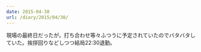 ```yaml
---
date: 2015-04-30
url: /diary/2015/04/30/
---
```


現場の最終日だったが，打ち合わせ等々ふつうに予定されていたのでバタバタしていた。挨拶回りなどしつつ結局22:30退勤。